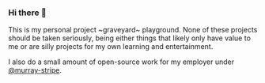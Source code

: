 ### Hi there 👋

This is my personal project ~graveyard~ playground. None of these projects should be taken seriously, being either things that likely only have value to me or are silly projects for my own learning and entertainment.

I also do a small amount of open-source work for my employer under [@murray-stripe](https://github.com/murray-stripe/).

<!--
**JohnMurray/JohnMurray** is a ✨ _special_ ✨ repository because its `README.md` (this file) appears on your GitHub profile.

Here are some ideas to get you started:

- 🔭 I’m currently working on ...
- 🌱 I’m currently learning ...
- 👯 I’m looking to collaborate on ...
- 🤔 I’m looking for help with ...
- 💬 Ask me about ...
- 📫 How to reach me: ...
- 😄 Pronouns: ...
- ⚡ Fun fact: ...
-->

